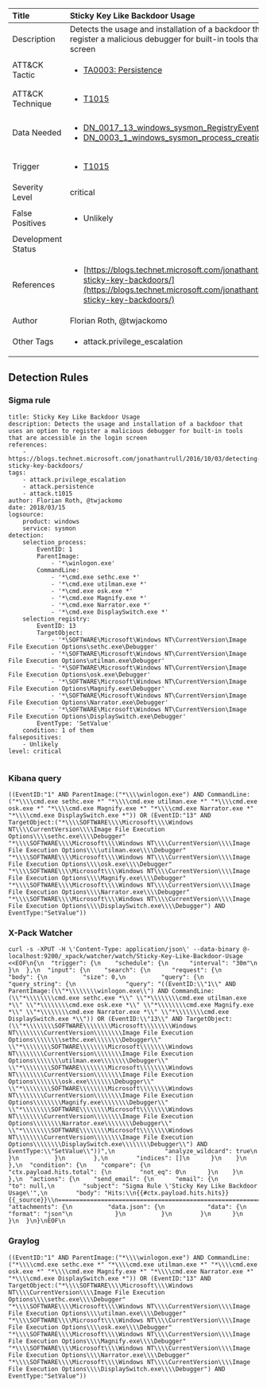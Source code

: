 | Title                | Sticky Key Like Backdoor Usage                                                                                                                                                 |
|:---------------------|:------------------------------------------------------------------------------------------------------------------------------------------------------------|
| Description          | Detects the usage and installation of a backdoor that uses an option to register a malicious debugger for built-in tools that are accessible in the login screen                                                                                                                                           |
| ATT&amp;CK Tactic    | <ul><li>[TA0003: Persistence](https://attack.mitre.org/tactics/TA0003)</li></ul>  |
| ATT&amp;CK Technique | <ul><li>[T1015](https://attack.mitre.org/tactics/T1015)</li></ul>                             |
| Data Needed          | <ul><li>[DN_0017_13_windows_sysmon_RegistryEvent](../Data_Needed/DN_0017_13_windows_sysmon_RegistryEvent.md)</li><li>[DN_0003_1_windows_sysmon_process_creation](../Data_Needed/DN_0003_1_windows_sysmon_process_creation.md)</li></ul>                                                         |
| Trigger              | <ul><li>[T1015](../Triggering/T1015.md)</li></ul>  |
| Severity Level       | critical                                                                                                                                                 |
| False Positives      | <ul><li>Unlikely</li></ul>                                                                  |
| Development Status   |                                                                                                                                                 |
| References           | <ul><li>[https://blogs.technet.microsoft.com/jonathantrull/2016/10/03/detecting-sticky-key-backdoors/](https://blogs.technet.microsoft.com/jonathantrull/2016/10/03/detecting-sticky-key-backdoors/)</li></ul>                                                          |
| Author               | Florian Roth, @twjackomo                                                                                                                                                |
| Other Tags           | <ul><li>attack.privilege_escalation</li></ul> | 

## Detection Rules

### Sigma rule

```
title: Sticky Key Like Backdoor Usage
description: Detects the usage and installation of a backdoor that uses an option to register a malicious debugger for built-in tools that are accessible in the login screen
references:
    - https://blogs.technet.microsoft.com/jonathantrull/2016/10/03/detecting-sticky-key-backdoors/
tags:
    - attack.privilege_escalation
    - attack.persistence
    - attack.t1015
author: Florian Roth, @twjackomo
date: 2018/03/15
logsource:
    product: windows
    service: sysmon
detection:
    selection_process:
        EventID: 1
        ParentImage:
            - '*\winlogon.exe'
        CommandLine:
            - '*\cmd.exe sethc.exe *'
            - '*\cmd.exe utilman.exe *'
            - '*\cmd.exe osk.exe *'
            - '*\cmd.exe Magnify.exe *'
            - '*\cmd.exe Narrator.exe *'
            - '*\cmd.exe DisplaySwitch.exe *'
    selection_registry:
        EventID: 13
        TargetObject: 
            - '*\SOFTWARE\Microsoft\Windows NT\CurrentVersion\Image File Execution Options\sethc.exe\Debugger'
            - '*\SOFTWARE\Microsoft\Windows NT\CurrentVersion\Image File Execution Options\utilman.exe\Debugger'
            - '*\SOFTWARE\Microsoft\Windows NT\CurrentVersion\Image File Execution Options\osk.exe\Debugger'
            - '*\SOFTWARE\Microsoft\Windows NT\CurrentVersion\Image File Execution Options\Magnify.exe\Debugger'
            - '*\SOFTWARE\Microsoft\Windows NT\CurrentVersion\Image File Execution Options\Narrator.exe\Debugger'
            - '*\SOFTWARE\Microsoft\Windows NT\CurrentVersion\Image File Execution Options\DisplaySwitch.exe\Debugger'
        EventType: 'SetValue'
    condition: 1 of them
falsepositives:
    - Unlikely
level: critical


```





### Kibana query

```
((EventID:"1" AND ParentImage:("*\\\\winlogon.exe") AND CommandLine:("*\\\\cmd.exe sethc.exe *" "*\\\\cmd.exe utilman.exe *" "*\\\\cmd.exe osk.exe *" "*\\\\cmd.exe Magnify.exe *" "*\\\\cmd.exe Narrator.exe *" "*\\\\cmd.exe DisplaySwitch.exe *")) OR (EventID:"13" AND TargetObject:("*\\\\SOFTWARE\\\\Microsoft\\\\Windows NT\\\\CurrentVersion\\\\Image File Execution Options\\\\sethc.exe\\\\Debugger" "*\\\\SOFTWARE\\\\Microsoft\\\\Windows NT\\\\CurrentVersion\\\\Image File Execution Options\\\\utilman.exe\\\\Debugger" "*\\\\SOFTWARE\\\\Microsoft\\\\Windows NT\\\\CurrentVersion\\\\Image File Execution Options\\\\osk.exe\\\\Debugger" "*\\\\SOFTWARE\\\\Microsoft\\\\Windows NT\\\\CurrentVersion\\\\Image File Execution Options\\\\Magnify.exe\\\\Debugger" "*\\\\SOFTWARE\\\\Microsoft\\\\Windows NT\\\\CurrentVersion\\\\Image File Execution Options\\\\Narrator.exe\\\\Debugger" "*\\\\SOFTWARE\\\\Microsoft\\\\Windows NT\\\\CurrentVersion\\\\Image File Execution Options\\\\DisplaySwitch.exe\\\\Debugger") AND EventType:"SetValue"))
```





### X-Pack Watcher

```
curl -s -XPUT -H \'Content-Type: application/json\' --data-binary @- localhost:9200/_xpack/watcher/watch/Sticky-Key-Like-Backdoor-Usage <<EOF\n{\n  "trigger": {\n    "schedule": {\n      "interval": "30m"\n    }\n  },\n  "input": {\n    "search": {\n      "request": {\n        "body": {\n          "size": 0,\n          "query": {\n            "query_string": {\n              "query": "((EventID:\\"1\\" AND ParentImage:(\\"*\\\\\\\\winlogon.exe\\") AND CommandLine:(\\"*\\\\\\\\cmd.exe sethc.exe *\\" \\"*\\\\\\\\cmd.exe utilman.exe *\\" \\"*\\\\\\\\cmd.exe osk.exe *\\" \\"*\\\\\\\\cmd.exe Magnify.exe *\\" \\"*\\\\\\\\cmd.exe Narrator.exe *\\" \\"*\\\\\\\\cmd.exe DisplaySwitch.exe *\\")) OR (EventID:\\"13\\" AND TargetObject:(\\"*\\\\\\\\SOFTWARE\\\\\\\\Microsoft\\\\\\\\Windows NT\\\\\\\\CurrentVersion\\\\\\\\Image File Execution Options\\\\\\\\sethc.exe\\\\\\\\Debugger\\" \\"*\\\\\\\\SOFTWARE\\\\\\\\Microsoft\\\\\\\\Windows NT\\\\\\\\CurrentVersion\\\\\\\\Image File Execution Options\\\\\\\\utilman.exe\\\\\\\\Debugger\\" \\"*\\\\\\\\SOFTWARE\\\\\\\\Microsoft\\\\\\\\Windows NT\\\\\\\\CurrentVersion\\\\\\\\Image File Execution Options\\\\\\\\osk.exe\\\\\\\\Debugger\\" \\"*\\\\\\\\SOFTWARE\\\\\\\\Microsoft\\\\\\\\Windows NT\\\\\\\\CurrentVersion\\\\\\\\Image File Execution Options\\\\\\\\Magnify.exe\\\\\\\\Debugger\\" \\"*\\\\\\\\SOFTWARE\\\\\\\\Microsoft\\\\\\\\Windows NT\\\\\\\\CurrentVersion\\\\\\\\Image File Execution Options\\\\\\\\Narrator.exe\\\\\\\\Debugger\\" \\"*\\\\\\\\SOFTWARE\\\\\\\\Microsoft\\\\\\\\Windows NT\\\\\\\\CurrentVersion\\\\\\\\Image File Execution Options\\\\\\\\DisplaySwitch.exe\\\\\\\\Debugger\\") AND EventType:\\"SetValue\\"))",\n              "analyze_wildcard": true\n            }\n          }\n        },\n        "indices": []\n      }\n    }\n  },\n  "condition": {\n    "compare": {\n      "ctx.payload.hits.total": {\n        "not_eq": 0\n      }\n    }\n  },\n  "actions": {\n    "send_email": {\n      "email": {\n        "to": null,\n        "subject": "Sigma Rule \'Sticky Key Like Backdoor Usage\'",\n        "body": "Hits:\\n{{#ctx.payload.hits.hits}}{{_source}}\\n================================================================================\\n{{/ctx.payload.hits.hits}}",\n        "attachments": {\n          "data.json": {\n            "data": {\n              "format": "json"\n            }\n          }\n        }\n      }\n    }\n  }\n}\nEOF\n
```





### Graylog

```
((EventID:"1" AND ParentImage:("*\\\\winlogon.exe") AND CommandLine:("*\\\\cmd.exe sethc.exe *" "*\\\\cmd.exe utilman.exe *" "*\\\\cmd.exe osk.exe *" "*\\\\cmd.exe Magnify.exe *" "*\\\\cmd.exe Narrator.exe *" "*\\\\cmd.exe DisplaySwitch.exe *")) OR (EventID:"13" AND TargetObject:("*\\\\SOFTWARE\\\\Microsoft\\\\Windows NT\\\\CurrentVersion\\\\Image File Execution Options\\\\sethc.exe\\\\Debugger" "*\\\\SOFTWARE\\\\Microsoft\\\\Windows NT\\\\CurrentVersion\\\\Image File Execution Options\\\\utilman.exe\\\\Debugger" "*\\\\SOFTWARE\\\\Microsoft\\\\Windows NT\\\\CurrentVersion\\\\Image File Execution Options\\\\osk.exe\\\\Debugger" "*\\\\SOFTWARE\\\\Microsoft\\\\Windows NT\\\\CurrentVersion\\\\Image File Execution Options\\\\Magnify.exe\\\\Debugger" "*\\\\SOFTWARE\\\\Microsoft\\\\Windows NT\\\\CurrentVersion\\\\Image File Execution Options\\\\Narrator.exe\\\\Debugger" "*\\\\SOFTWARE\\\\Microsoft\\\\Windows NT\\\\CurrentVersion\\\\Image File Execution Options\\\\DisplaySwitch.exe\\\\Debugger") AND EventType:"SetValue"))
```

